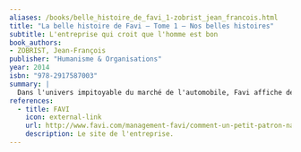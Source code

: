 ```yaml
---
aliases: /books/belle_histoire_de_favi_1-zobrist_jean_francois.html
title: "La belle histoire de Favi — Tome 1 — Nos belles histoires"
subtitle: L'entreprise qui croit que l'homme est bon
book_authors:
- ZOBRIST, Jean-François
publisher: "Humanisme & Organisations"
year: 2014
isbn: "978-2917587003"
summary: |
  Dans l'univers impitoyable du marché de l'automobile, Favi affiche de confortables résultats depuis plus de 25 ans. Les belles histoires de Favi nous indiquent la voie originale d'un management aussi humaniste que performant.
references:
  - title: FAVI
    icon: external-link
    url: http://www.favi.com/management-favi/comment-un-petit-patron-naif-et-paresseux-innove/
    description: Le site de l'entreprise.
---
```

